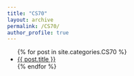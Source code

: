 ```yaml
---
title: "CS70"
layout: archive
permalink: /CS70/
author_profile: true
---
```


<ul>  
  {% for post in site.categories.CS70 %}  
    <li>  
      <a href="{{ site.baseurl }}{{ post.url }}">{{ post.title }}</a>  
    </li>  
  {% endfor %}  
</ul>

